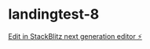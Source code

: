 # landingtest-8

[Edit in StackBlitz next generation editor ⚡️](https://stackblitz.com/~/github.com/helixvisual/landingtest-8)